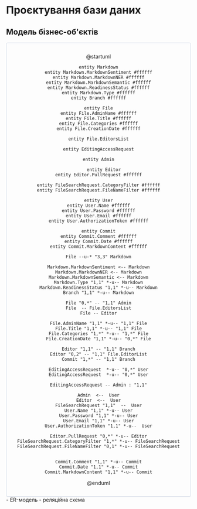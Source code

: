 # Проєктування бази даних


## Модель бізнес-об'єктів

<center style="
    border-radius:4px;
    border: 1px solid #cfd7e6;
    box-shadow: 0 1px 3px 0 rgba(89,105,129,.05), 0 1px 1px 0 rgba(0,0,0,.025);
    padding: 1em;"
>

@startuml

    entity Markdown
    entity Markdown.MarkdownSentiment #ffffff
    entity Markdown.MarkdownNER #ffffff
    entity Markdown.MarkdownSemantic #ffffff
    entity Markdown.ReadinessStatus #ffffff
    entity Markdown.Type #ffffff
    entity Branch #ffffff

    entity File
    entity File.AdminName #ffffff
    entity File.Title #ffffff
    entity File.Categories #ffffff
    entity File.CreationDate #ffffff
    
    entity File.EditorsList
    
    entity EditingAccessRequest
    
    entity Admin
    
        entity Editor
    entity Editor.PullRequest #ffffff
        
    entity FileSearchRequest.CategoryFilter #ffffff
    entity FileSearchRequest.FileNameFilter #ffffff
    
    entity User
    entity User.Name #ffffff
    entity User.Password #ffffff
    entity User.Email #ffffff
    entity User.AuthorizationToken #ffffff
    
    entity Commit
    entity Commit.Comment #ffffff
    entity Commit.Date #ffffff
    entity Commit.MarkdownContent #ffffff
    
    File --u-* "3,3" Markdown
    
    Markdown.MarkdownSentiment <-- Markdown
    Markdown.MarkdownNER <-- Markdown
    Markdown.MarkdownSemantic <-- Markdown
    Markdown.Type "1,1" *-u-- Markdown
    Markdown.ReadinessStatus "1,1" *-u-- Markdown
    Branch "1,1" *-u-- Markdown
    
    File "0,*" -- "1,1" Admin
    File  -- File.EditorsList
    File -- Editor
    
    File.AdminName "1,1" *-u-- "1,1" File
    File.Title "1,1" *-u-- "1,1" File
    File.Categories "1,*" *-u-- "1,*" File
    File.CreationDate "1,1" *-u-- "0,*" File
    
    Editor "1,1" -- "1,1" Branch
    Editor "0,2" -- "1,1" File.EditorList
    Commit "1,*" -- "1,1" Branch
    
    EditingAccessRequest  *-u-- "0,*" User
    EditingAccessRequest  *-u-- "0,*" User
    
    EditingAccessRequest -- Admin : "1,1"
    
    Admin  <--  User
    Editor  <--  User
    FileSearchRequest "1,1"  --  User
    User.Name "1,1" *-u-- User
    User.Password "1,1" *-u-- User
    User.Email "1,1" *-u-- User
    User.AuthorizationToken "1,1" *-u--  User
    
    Editor.PullRequest "0,*" *-u-- Editor
    FileSearchRequest.CategoryFilter "1,*" *-u-- FileSearchRequest
    FileSearchRequest.FileNameFilter "0,1" *-u-- FileSearchRequest
    
    
    Commit.Comment "1,1" *-u-- Commit
    Commit.Date "1,1" *-u-- Commit
    Commit.MarkdownContent "1,1" *-u-- Commit
    
@enduml

</center>
- ER-модель
- реляційна схема

